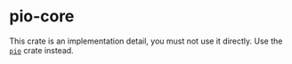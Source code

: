 # pio-core

This crate is an implementation detail, you must not use it directly.
Use the [`pio`](https://crates.io/crates/pio) crate instead.
